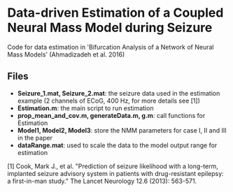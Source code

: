 # Data-driven Estimation of a Coupled Neural Mass Model during Seizure
Code for data estimation in 'Bifurcation Analysis of a Network of  Neural Mass Models' (Ahmadizadeh et al. 2016)


## Files

* **Seizure_1.mat, Seizure_2.mat**: the seizure data used in the estimation example (2 channels of ECoG, 400 Hz, for more details see [1])
* **Estimation.m**: the main script to run estimation
* **prop_mean_and_cov.m, generateData.m, g.m**: call functions for Estimation
* **Model1, Model2, Model3**: store the NMM parameters for case I, II and III in the paper
* **dataRange.mat**: used to scale the data to the model output range for estimation

[1] Cook, Mark J., et al. 
"Prediction of seizure likelihood with a long-term, implanted seizure advisory system in patients with drug-resistant epilepsy: a first-in-man study."
The Lancet Neurology 12.6 (2013): 563-571.
